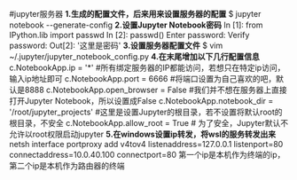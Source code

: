 #jupyter服务器
 **1.生成的配置文件，后来用来设置服务器的配置**
    $ jupyter notebook --generate-config
 **2.设置Jupyter Notebook密码**
    In [1]: from IPython.lib import passwd
    In [2]: passwd()
    Enter password: 
    Verify password: 
    Out[2]: '这里是密码'
 **3.设置服务器配置文件**
    $ vim ~/.jupyter/jupyter_notebook_config.py
 **4.在末尾增加以下几行配置信息**
    c.NotebookApp.ip = '*' #所有绑定服务器的IP都能访问，若想只在特定ip访问，输入ip地址即可
    c.NotebookApp.port = 6666 #将端口设置为自己喜欢的吧，默认是8888
    c.NotebookApp.open_browser = False #我们并不想在服务器上直接打开Jupyter Notebook，所以设置成False
    c.NotebookApp.notebook_dir = '/root/jupyter_projects' #这里是设置Jupyter的根目录，若不设置将默认root的根目录，不安全
    c.NotebookApp.allow_root = True # 为了安全，Jupyter默认不允许以root权限启动jupyter
 **5.在windows设置ip转发，将wsl的服务转发出来**
    netsh  interface portproxy add v4tov4 listenaddress=127.0.0.1 listenport=80 connectaddress=10.0.40.100 connectport=80
第一个ip是本机作为终端的ip，第二个ip是本机作为路由器的终端
